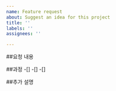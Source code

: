 ```yaml
---
name: Feature request
about: Suggest an idea for this project
title: ''
labels: ''
assignees: ''

---
```


##요청 내용
>

##과정
-[]
-[]
-[]

##추가 설명
